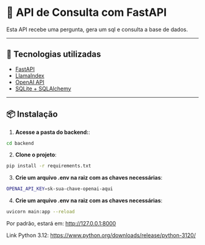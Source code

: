 # 🧠 API de Consulta com FastAPI

Esta API recebe uma pergunta, gera um sql e consulta a base de dados.

---

## 🚀 Tecnologias utilizadas

- [FastAPI](https://fastapi.tiangolo.com/)
- [LlamaIndex](https://www.llamaindex.ai/)
- [OpenAI API](https://platform.openai.com/)
- [SQLite + SQLAlchemy](https://www.sqlalchemy.org/)

---

## 📦 Instalação

1. **Acesse a pasta do backend:**:

```bash
cd backend
```

2. **Clone o projeto**:

```bash
pip install -r requirements.txt
```

3. **Crie um arquivo .env na raiz com as chaves necessárias**:

```bash
OPENAI_API_KEY=sk-sua-chave-openai-aqui
```

4. **Crie um arquivo .env na raiz com as chaves necessárias**:

```bash
uvicorn main:app --reload
```

Por padrão, estará em: http://127.0.0.1:8000

Link Python 3.12:
https://www.python.org/downloads/release/python-3120/
